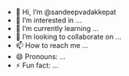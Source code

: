 - 👋 Hi, I’m @sandeepvadakkepat
- 👀 I’m interested in ...
- 🌱 I’m currently learning ...
- 💞️ I’m looking to collaborate on ...
- 📫 How to reach me ...
- 😄 Pronouns: ...
- ⚡ Fun fact: ...

<!---
sandeepvadakkepat/sandeepvadakkepat is a ✨ special ✨ repository because its `README.md` (this file) appears on your GitHub profile.
You can click the Preview link to take a look at your changes.
--->
